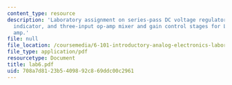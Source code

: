 ```yaml
---
content_type: resource
description: 'Laboratory assignment on series-pass DC voltage regulator, low-battery
  indicator, and three-input op-amp mixer and gain control stages for Lab #5 power
  amp.'
file: null
file_location: /coursemedia/6-101-introductory-analog-electronics-laboratory-spring-2007/708a7d8123b5409892c869ddc00c2961_lab6.pdf
file_type: application/pdf
resourcetype: Document
title: lab6.pdf
uid: 708a7d81-23b5-4098-92c8-69ddc00c2961
---
```

